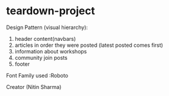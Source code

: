 # teardown-project

Design Pattern (visual hierarchy):
1. header content(navbars)
2. articles in order they were posted (latest posted comes first)
3. information about workshops 
4. community join posts
5. footer

Font Family used :Roboto

Creator (Nitin Sharma)


